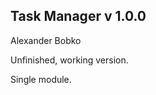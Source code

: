 <h2>Task Manager v 1.0.0</h2> 
<p>Alexander Bobko</p>
<p>Unfinished, working version.</p>
<p>Single module.</p>
